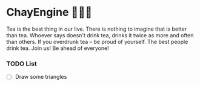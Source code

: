 # ChayEngine 🍵🍵🍵
Tea is the best thing in our live. There is nothing to imagine that is better than tea. Whoever says doesn't drink tea, drinks it twice as more and often than others. If you overdrunk tea – be proud of yourself. The best people drink tea. Join us! Be ahead of everyone!

### TODO List
- [ ] Draw some triangles
